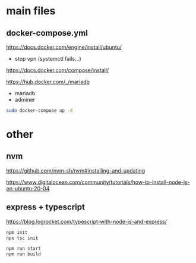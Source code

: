 # main files
## docker-compose.yml
https://docs.docker.com/engine/install/ubuntu/

* stop vpn (systemctl fails...)

https://docs.docker.com/compose/install/

https://hub.docker.com/_/mariadb

* mariadb
* adminer

```bash
sudo docker-compose up -d
```


# other

## nvm

https://github.com/nvm-sh/nvm#installing-and-updating

https://www.digitalocean.com/community/tutorials/how-to-install-node-js-on-ubuntu-20-04

## express + typescript

https://blog.logrocket.com/typescript-with-node-js-and-express/

```bash
npm init
npx tsc init

npm run start
npm run build
```